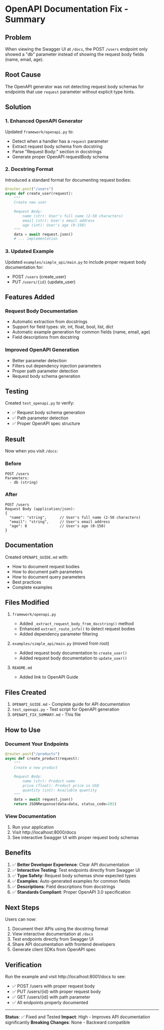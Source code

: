 # OpenAPI Documentation Fix - Summary

## Problem

When viewing the Swagger UI at `/docs`, the POST `/users` endpoint only showed a "db" parameter instead of showing the request body fields (name, email, age).

## Root Cause

The OpenAPI generator was not detecting request body schemas for endpoints that use `request` parameter without explicit type hints.

## Solution

### 1. Enhanced OpenAPI Generator

Updated `framework/openapi.py` to:
- Detect when a handler has a `request` parameter
- Extract request body schema from docstring
- Parse "Request Body:" section in docstrings
- Generate proper OpenAPI requestBody schema

### 2. Docstring Format

Introduced a standard format for documenting request bodies:

```python
@router.post("/users")
async def create_user(request):
    """
    Create new user
    
    Request Body:
        name (str): User's full name (2-50 characters)
        email (str): User's email address
        age (int): User's age (0-150)
    """
    data = await request.json()
    # ... implementation
```

### 3. Updated Example

Updated `examples/simple_api/main.py` to include proper request body documentation for:
- POST `/users` (create_user)
- PUT `/users/{id}` (update_user)

## Features Added

### Request Body Documentation
- Automatic extraction from docstrings
- Support for field types: str, int, float, bool, list, dict
- Automatic example generation for common fields (name, email, age)
- Field descriptions from docstring

### Improved OpenAPI Generation
- Better parameter detection
- Filters out dependency injection parameters
- Proper path parameter detection
- Request body schema generation

## Testing

Created `test_openapi.py` to verify:
- ✅ Request body schema generation
- ✅ Path parameter detection
- ✅ Proper OpenAPI spec structure

## Result

Now when you visit `/docs`:

### Before
```
POST /users
Parameters:
  - db (string)
```

### After
```
POST /users
Request Body (application/json):
{
  "name": "string",      // User's full name (2-50 characters)
  "email": "string",     // User's email address
  "age": 0               // User's age (0-150)
}
```

## Documentation

Created `OPENAPI_GUIDE.md` with:
- How to document request bodies
- How to document path parameters
- How to document query parameters
- Best practices
- Complete examples

## Files Modified

1. `framework/openapi.py`
   - Added `_extract_request_body_from_docstring()` method
   - Enhanced `extract_route_info()` to detect request bodies
   - Added dependency parameter filtering

2. `examples/simple_api/main.py` (moved from root)
   - Added request body documentation to `create_user()`
   - Added request body documentation to `update_user()`

3. `README.md`
   - Added link to OpenAPI Guide

## Files Created

1. `OPENAPI_GUIDE.md` - Complete guide for API documentation
2. `test_openapi.py` - Test script for OpenAPI generation
3. `OPENAPI_FIX_SUMMARY.md` - This file

## How to Use

### Document Your Endpoints

```python
@router.post("/products")
async def create_product(request):
    """
    Create a new product
    
    Request Body:
        name (str): Product name
        price (float): Product price in USD
        quantity (int): Available quantity
    """
    data = await request.json()
    return JSONResponse(data=data, status_code=201)
```

### View Documentation

1. Run your application
2. Visit http://localhost:8000/docs
3. See interactive Swagger UI with proper request body schemas

## Benefits

1. ✅ **Better Developer Experience**: Clear API documentation
2. ✅ **Interactive Testing**: Test endpoints directly from Swagger UI
3. ✅ **Type Safety**: Request body schemas show expected types
4. ✅ **Examples**: Auto-generated examples for common fields
5. ✅ **Descriptions**: Field descriptions from docstrings
6. ✅ **Standards Compliant**: Proper OpenAPI 3.0 specification

## Next Steps

Users can now:
1. Document their APIs using the docstring format
2. View interactive documentation at `/docs`
3. Test endpoints directly from Swagger UI
4. Share API documentation with frontend developers
5. Generate client SDKs from OpenAPI spec

## Verification

Run the example and visit http://localhost:8001/docs to see:
- ✅ POST /users with proper request body
- ✅ PUT /users/{id} with proper request body
- ✅ GET /users/{id} with path parameter
- ✅ All endpoints properly documented

---

**Status**: ✅ Fixed and Tested
**Impact**: High - Improves API documentation significantly
**Breaking Changes**: None - Backward compatible
